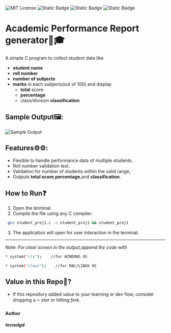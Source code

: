 ![MIT License](https://img.shields.io/github/license/tecnolgd/ACADEMIC-PERFORMANCE_GEN?style=flat)
![Static Badge](https://img.shields.io/badge/tools-Open_Source-blue)
![Static Badge](https://img.shields.io/badge/interface-CLI-white)
![Static Badge](https://img.shields.io/badge/version-v1.0-orange)


# Academic Performance  Report generator💯🎓

A simple C program to collect student data like 
* **student name**
* **roll number**
* **number of subjects**
* **marks** in each subjects(out of 100) 
and display
   * **total** score
   * **percentage** 
   * class/division **classification**

## Sample Output🖼️:

![Sample Output](output_screenshots/academic_report_output.png)

## Features⚙️⚙️:
* Flexible to handle performance data of multiple students.
* Roll number validation test.
* Validation for number of students  within the valid range,
* Outputs **total score**,**percentage**,and **classification**.


## How to Run❓️
1) Open the terminal.
2) Compile the file using any C compiler:
```bash
 gcc student_proj1.c -o student_proj1 && student_proj1
```
3) The application will open for user interaction in the terminal.
---
Note: *For clear screen in the output,append the code with*
```bash
* system("cls");    //for WINDOWS OS

* system("clear");    //for MAC/LINUX OS  
```

## Value in this Repo💫?     
* If this repository added value to your learning or dev flow, consider dropping a ⭐ *star* or hitting *fork*.

#### Author
***tecnolgd***
